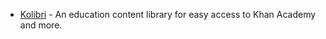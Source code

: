 * [Kolibri](https://learningequality.org/kolibri/) - An education content library for easy access to Khan Academy and more.